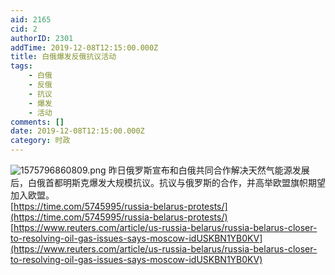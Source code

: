 ```yaml
---
aid: 2165
cid: 2
authorID: 2301
addTime: 2019-12-08T12:15:00.000Z
title: 白俄爆发反俄抗议活动
tags:
    - 白俄
    - 反俄
    - 抗议
    - 爆发
    - 活动
comments: []
date: 2019-12-08T12:15:00.000Z
category: 时政
---
```


![1575796860809.png](https://i.loli.net/2019/12/08/fUpObBR9YjqWKJV.png) 昨日俄罗斯宣布和白俄共同合作解决天然气能源发展后，白俄首都明斯克爆发大规模抗议。抗议与俄罗斯的合作，并高举欧盟旗帜期望加入欧盟。  
[https://time.com/5745995/russia-belarus-protests/](https://time.com/5745995/russia-belarus-protests/)  
[https://www.reuters.com/article/us-russia-belarus/russia-belarus-closer-to-resolving-oil-gas-issues-says-moscow-idUSKBN1YB0KV](https://www.reuters.com/article/us-russia-belarus/russia-belarus-closer-to-resolving-oil-gas-issues-says-moscow-idUSKBN1YB0KV)
